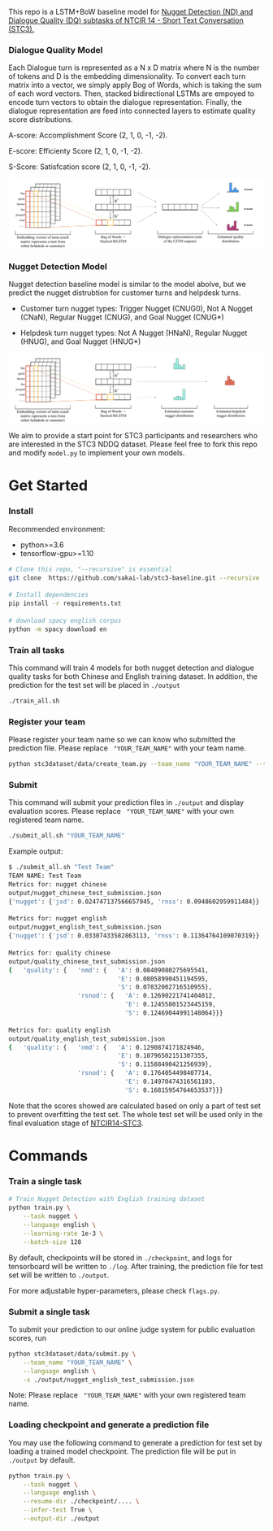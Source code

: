 

This repo is a LSTM+BoW baseline model for [Nugget Detection (ND) and Dialogue Quality (DQ) subtasks of NTCIR 14 - Short Text Conversation (STC3).](https://sakai-lab.github.io/stc3-dataset/)



### Dialogue Quality  Model

Each Dialogue turn is represented as a N x D matrix where N is the number of tokens and D is the embedding dimensionality.  To convert each turn matrix into a vector, we simply apply Bog of Words, which is taking the sum of each word vectors. Then, stacked bidirectional LSTMs are empoyed to encode turn vectors to obtain the dialogue representation. Finally, the dialogue representation are feed into connected layers to estimate quality score distributions.

A-score: Accomplishment Score (2, 1, 0, -1, -2).

E-score: Efficienty Score (2, 1, 0, -1, -2).

S-Score: Satisfcation score (2, 1, 0, -1, -2).

![quality model](img/quality.jpeg)

### Nugget Detection Model

Nugget detection baseline model is similar to the model abolve, but we predict the nugget distrubtion for  customer turns and helpdesk turns.

- Customer turn nugget types: Trigger Nugget (CNUG0), Not A Nugget (CNaN), Regular Nugget (CNUG), and Goal Nugget (CNUG*)

- Helpdesk turn nugget types: Not A Nugget (HNaN), Regular Nugget (HNUG), and Goal Nugget (HNUG*)

![nugget model](img/nugget.jpeg)



We aim to provide a start point for STC3 participants and researchers who are interested in the STC3 NDDQ dataset. Please feel free to fork this repo and modify `model.py` to implement your own models. 


# Get Started
### Install

Recommended environment: 

- python>=3.6
- tensorflow-gpu>=1.10

```bash
# Clone this repo, "--recursive" is essential
git clone  https://github.com/sakai-lab/stc3-baseline.git --recursive

# Install dependencies
pip install -r requirements.txt

# download spacy english corpus
python -m spacy download en  
```
### Train all tasks
This command will train 4 models for both nugget detection and dialogue quality tasks for both Chinese and English training dataset.
In addition, the prediction for the test set will be placed in `./output`
```bash
./train_all.sh
```

### Register your team

Please register your team name so we can know who submitted the prediction file. 
Please replace ` "YOUR_TEAM_NAME"` with your  team name.
```bash
python stc3dataset/data/create_team.py --team_name "YOUR_TEAM_NAME" --team_info "XXYY University"
```


### Submit
This command will submit your prediction files in `./output` and display evaluation scores.
Please replace ` "YOUR_TEAM_NAME"` with your own registered team name.

```bash
./submit_all.sh "YOUR_TEAM_NAME"
```
Example output: 
```bash
$ ./submit_all.sh "Test Team"
TEAM NAME: Test Team
Metrics for: nugget chinese
output/nugget_chinese_test_submission.json
{'nugget': {'jsd': 0.024747137566657945, 'rnss': 0.0948602959911484}}

Metrics for: nugget english
output/nugget_english_test_submission.json
{'nugget': {'jsd': 0.03307433582863113, 'rnss': 0.11364764109070319}}

Metrics for: quality chinese
output/quality_chinese_test_submission.json
{   'quality': {   'nmd': {   'A': 0.08409080275695541,
                              'E': 0.08058990451194595,
                              'S': 0.07832002716510955},
                   'rsnod': {   'A': 0.12690221741404012,
                                'E': 0.12455801523445159,
                                'S': 0.12469044991148064}}}

Metrics for: quality english
output/quality_english_test_submission.json
{   'quality': {   'nmd': {   'A': 0.1290874171824946,
                              'E': 0.10796502151307355,
                              'S': 0.11588490421256939},
                   'rsnod': {   'A': 0.1764054498407714,
                                'E': 0.14970474316561103,
                                'S': 0.16815954764653537}}}

```
Note that the scores showed are calculated based on only a part of test set to prevent overfitting the test set.
The whole test set will be used only in the final evaluation stage of [NTCIR14-STC3](https://sakai-lab.github.io/stc3-dataset/).

# Commands

### Train a single task
```bash
# Train Nugget Detection with English training dataset
python train.py \
    --task nugget \
    --language english \
    --learning-rate 1e-3 \
    --batch-size 128

```
By default, checkpoints will be stored in `./checkpoint`, and logs for tensorboard will be written to `./log`.
After training, the prediction file for test set will be written to `./output`.

For more adjustable hyper-parameters, please check `flags.py`.


### Submit a single task
To submit your prediction to our online judge system for public evaluation scores, run
```bash
python stc3dataset/data/submit.py \
    --team_name "YOUR_TEAM_NAME" \
    --language english \
    -s ./output/nugget_english_test_submission.json
```
Note: Please replace ` "YOUR_TEAM_NAME"` with your own registered team name.

### Loading checkpoint and generate a prediction file
You may use the following command to generate a prediction for test set by loading a trained model checkpoint.
The prediction file will be put in `./output` by default.

```bash
python train.py \
    --task nugget \
    --language english \
    --resume-dir ./checkpoint/.... \
    --infer-test True \
    --output-dir ./output
```